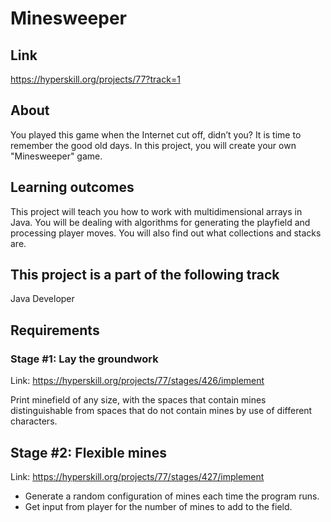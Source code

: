 # Minesweeper

## Link
https://hyperskill.org/projects/77?track=1

## About
You played this game when the Internet cut off, didn’t you? It is time to remember the good old days. In this project, you will create your own "Minesweeper" game.

## Learning outcomes
This project will teach you how to work with multidimensional arrays in Java. You will be dealing with algorithms for generating the playfield and processing player moves. You will also find out what collections and stacks are.

## This project is a part of the following track
Java Developer

## Requirements

### Stage #1: Lay the groundwork
Link: https://hyperskill.org/projects/77/stages/426/implement

Print minefield of any size, with the spaces that contain mines distinguishable from spaces that do not contain mines by use of different characters.

## Stage #2: Flexible mines
Link: https://hyperskill.org/projects/77/stages/427/implement

- Generate a random configuration of mines each time the program runs.
- Get input from player for the number of mines to add to the field.
